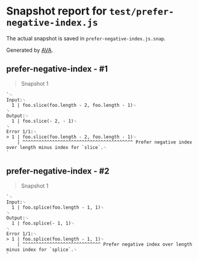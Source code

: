 # Snapshot report for `test/prefer-negative-index.js`

The actual snapshot is saved in `prefer-negative-index.js.snap`.

Generated by [AVA](https://avajs.dev).

## prefer-negative-index - #1

> Snapshot 1

    `␊
    Input:␊
      1 | foo.slice(foo.length - 2, foo.length - 1)␊
    ␊
    Output:␊
      1 | foo.slice(- 2, - 1)␊
    ␊
    Error 1/1:␊
    > 1 | foo.slice(foo.length - 2, foo.length - 1)␊
        | ^^^^^^^^^^^^^^^^^^^^^^^^^^^^^^^^^^^^^^^^^ Prefer negative index over length minus index for `slice`.␊
    `

## prefer-negative-index - #2

> Snapshot 1

    `␊
    Input:␊
      1 | foo.splice(foo.length - 1, 1)␊
    ␊
    Output:␊
      1 | foo.splice(- 1, 1)␊
    ␊
    Error 1/1:␊
    > 1 | foo.splice(foo.length - 1, 1)␊
        | ^^^^^^^^^^^^^^^^^^^^^^^^^^^^^ Prefer negative index over length minus index for `splice`.␊
    `
